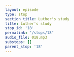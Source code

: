 ```yaml
---
layout: episode
type: stop
section_title: Luther's study
title: Luther's study
stop_id: '18'
permalink: "/stops/18"
audio_file: 018.mp3
substops: []
parent_stop: '18'
---
```


